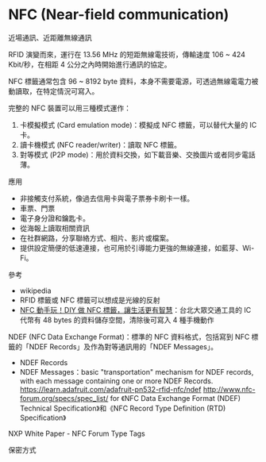 # NFC (Near-field communication)
近場通訊、近距離無線通訊

RFID 演變而來，運行在 13.56 MHz 的短距無線電技術，傳輸速度 106 ~ 424 Kbit/秒，在相距 4 公分之內時開始進行通訊的協定。

NFC 標籤通常包含 96 ~ 8192 byte 資料，本身不需要電源，可透過無線電電力被動讀取，在特定情況可寫入。

完整的 NFC 裝置可以用三種模式運作：
1. 卡模擬模式 (Card emulation mode)：模擬成 NFC 標籤，可以替代大量的 IC 卡。
2. 讀卡機模式 (NFC reader/writer)：讀取 NFC 標籤。
3. 對等模式 (P2P mode)：用於資料交換，如下載音樂、交換圖片或者同步電話薄。

應用
* 非接觸支付系統，像過去信用卡與電子票券卡刷卡一樣。
* 車票、門票
* 電子身分證和鑰匙卡。
* 從海報上讀取相關資訊
* 在社群網路，分享聯絡方式、相片、影片或檔案。
* 提供設定簡便的低速連接，也可用於引導能力更強的無線連接，如藍芽、Wi-Fi。

參考
* wikipedia
* RFID 標籤或 NFC 標籤可以想成是光線的反射
* [NFC 動手玩！DIY 做 NFC 標籤，讓生活更有智慧](https://cjay.cc/2012/08/nfc)：台北大眾交通工具的 IC 代幣有 48 bytes 的資料儲存空間，清除後可寫入 4 種手機動作

NDEF (NFC Data Exchange Format)：標準的 NFC 資料格式，包括寫到 NFC 標籤的「NDEF Records」及作為對等通訊用的「NDEF Messages」。
* NDEF Records
* NDEF Messages：basic "transportation" mechanism for NDEF records, with each message containing one or more NDEF Records.
https://learn.adafruit.com/adafruit-pn532-rfid-nfc/ndef
http://www.nfc-forum.org/specs/spec_list/ for 《NFC Data Exchange Format (NDEF) Technical Specification》和《NFC Record Type Definition (RTD) Specification》

NXP White Paper - NFC Forum Type Tags


保密方式

